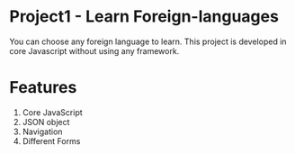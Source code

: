 # Project1 - Learn Foreign-languages
You can choose any foreign language to learn. 
This project is developed in core Javascript without using any framework.

# Features
1. Core JavaScript
2. JSON object
3. Navigation
4. Different Forms
